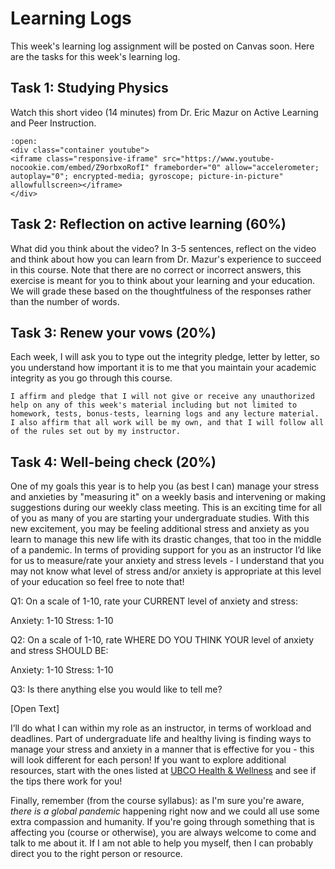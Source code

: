 # Learning Logs

This week's learning log assignment will be posted on Canvas soon.
Here are the tasks for this week's learning log.

## Task 1: Studying Physics

Watch this short video (14 minutes) from Dr. Eric Mazur on Active Learning and Peer Instruction.

```{dropdown} <h4 class="dropdown-margin"><label><input type="checkbox" id="week02_llvideo" class="box"> **Active Learning and Peer Instruction**</input></label></h4> 
:open:
<div class="container youtube">
<iframe class="responsive-iframe" src="https://www.youtube-nocookie.com/embed/Z9orbxoRofI" frameborder="0" allow="accelerometer; autoplay="0"; encrypted-media; gyroscope; picture-in-picture" allowfullscreen></iframe>
</div>
```

## Task 2: Reflection on active learning (60%)

What did you think about the video? 
In 3-5 sentences, reflect on the video and think about how you can learn from Dr. Mazur's experience to succeed in this course.
Note that there are no correct or incorrect answers, this exercise is meant for you to think about your learning and your education.
We will grade these based on the thoughtfulness of the responses rather than the number of words.

## Task 3: Renew your vows (20%)

Each week, I will ask you to type out the integrity pledge, letter by letter, so you understand how important it is to me that you maintain your academic integrity as you go through this course.

```{warning}
I affirm and pledge that I will not give or receive any unauthorized help on any of this week's material including but not limited to homework, tests, bonus-tests, learning logs and any lecture material. I also affirm that all work will be my own, and that I will follow all of the rules set out by my instructor.
```

## Task 4: Well-being check (20%)

One of my goals this year is to help you (as best I can) manage your stress and anxieties by "measuring it" on a weekly basis and intervening or making suggestions during our weekly class meeting.
This is an exciting time for all of you as many of you are starting your undergraduate studies.
With this new excitement, you may be feeling additional stress and anxiety as you learn to manage this new life with its drastic changes, that too in the middle of a pandemic.
In terms of providing support for you as an instructor I’d like for us to measure/rate your anxiety and stress levels - I understand that you may not know what level of stress and/or anxiety is appropriate at this level of your education so feel free to note that! 

Q1: On a scale of 1-10, rate your CURRENT level of anxiety and stress: 

Anxiety: 1-10
Stress: 1-10

Q2: On a scale of 1-10, rate WHERE DO YOU THINK YOUR level of anxiety and stress SHOULD BE: 

Anxiety: 1-10
Stress: 1-10

Q3: Is there anything else you would like to tell me?

[Open Text]

I’ll do what I can within my role as an instructor, in terms of workload and deadlines.
Part of undergraduate life and healthy living is finding ways to manage your stress and anxiety in a manner that is effective for you - this will look different for each person! 
If you want to explore additional resources, start with the ones listed at [UBCO Health & Wellness](https://students.ok.ubc.ca/health-wellness/) and see if the tips there work for you!

Finally, remember (from the course syllabus): as I'm sure you're aware, *there is a global pandemic* happening right now and we could all use some extra compassion and humanity.
If you're going through something that is affecting you (course or otherwise), you are always welcome to come and talk to me about it. 
If I am not able to help you myself, then I can probably direct you to the right person or resource.